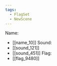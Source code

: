 ```yaml
---
tags:
  - FlagSet
  - NewScene
---
```

Name:
- [[name_10]]
Sound:
- [[sound_121]]
- [[sound_451]]
Flag:
- [[flag_9480]]
